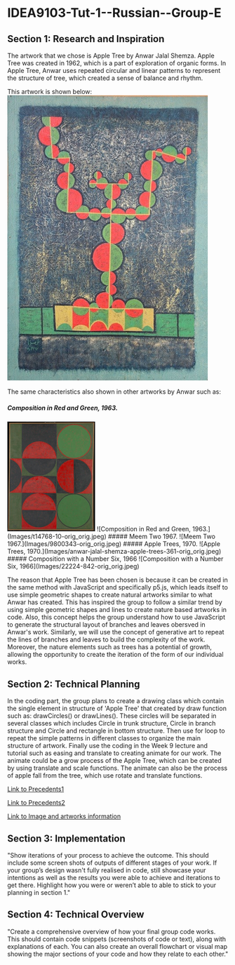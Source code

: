 # IDEA9103-Tut-1--Russian--Group-E

## Section 1: Research and Inspiration
The artwork that we chose is Apple Tree by Anwar Jalal Shemza.
Apple Tree was created in 1962, which is a part of exploration of organic forms. In Apple Tree, Anwar uses repeated circular and linear patterns to represent the structure of tree, which created a sense of balance and rhythm.

This artwork is shown below:
![Apple Tree, 1962.](Images/Anwar%20Jalal%20Shemza%20Apple%20Tree.jpeg)

The same characteristics also shown in other artworks by Anwar such as: 

##### Composition in Red and Green, 1963.
<img src="Images/t14768-10-orig_orig.jpeg" alt="" width="200">
![Composition in Red and Green, 1963.](Images/t14768-10-orig_orig.jpeg)
##### Meem Two 1967.
![Meem Two 1967.](Images/9800343-orig_orig.jpeg)
##### Apple Trees, 1970.
![Apple Trees, 1970.](Images/anwar-jalal-shemza-apple-trees-361-orig_orig.jpeg)
##### Composition with a Number Six, 1966
![Composition with a Number Six, 1966](Images/22224-842-orig_orig.jpeg)


The reason that Apple Tree has been chosen is because it can be created in the same method with JavaScript and specifically p5.js, which leads itself to use simple geometric shapes to create natural artworks similar to what Anwar has created. This has inspired the group to follow a similar trend by using simple geometric shapes and lines to create nature based artworks in code. Also, this concept helps the group understand how to use JavaScript to generate the structural layout of branches and leaves obersved in Anwar's work. Similarly, we will use the concept of generative art to repeat the lines of branches and leaves to build the complexity of the work.
Moreover, the nature elements such as trees has a potential of growth, allowing the opportunity to create the iteration of the form of our individual works.

## Section 2: Technical Planning
In the coding part, the group plans to create a drawing class which contain the single element in structure of 'Apple Tree' that created by draw function such as: drawCircles() or drawLines(). These circles will be separated in several classes which includes Circle in trunk structure, Circle in branch structure and Circle and rectangle in bottom structure. Then use for loop to repeat the simple patterns in different classes to organize the main structure of artwork. Finally use the coding in the Week 9 lecture and tutorial such as easing and translate to creating animate for our work. The animate could be a grow process of the Apple Tree, which can be created by using translate and scale functions. The animate can also be the process of apple fall from the tree, which use rotate and translate functions.

[Link to Precedents1](https://openprocessing.org/sketch/2225948)

[Link to Precedents2](https://openprocessing.org/sketch/138954)

[Link to Image and artworks information](https://www.anwarshemza.com/publiccollections1.html)

## Section 3: Implementation
"Show iterations of your process to achieve the outcome. This should include some screen shots of outputs of different stages of your work. If your group’s design wasn't fully realised in code, still showcase your intentions as well as the results you were able to achieve and iterations to get there. Highlight how you were or weren’t able to able to stick to your planning in section 1."

## Section 4: Technical Overview
"Create a comprehensive overview of how your final group code works. This should contain code snippets (screenshots of code or text), along with explanations of each. You can also create an overall flowchart or visual map showing the major sections of your code and how they relate to each other."